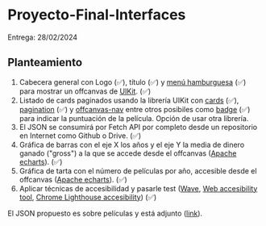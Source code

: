 # Proyecto-Final-Interfaces
Entrega: 28/02/2024

## Planteamiento
1. Cabecera general con Logo (✅), título (✅) y [menú hamburguesa](https://freefrontend.com/css-hamburger-menu-icons/) (✅) para mostrar un offcanvas de [UIKit](https://getuikit.com/docs/offcanvas). (✅)
2. Listado de cards paginados usando la librería UIKit con [cards](https://getuikit.com/docs/card) (✅), [pagination](https://getuikit.com/docs/pagination) (✅) y [offcanvas-nav](https://getuikit.com/docs/offcanvas) entre otros posibiles como [badge](https://getuikit.com/docs/badge) (✅) para indicar la puntuación de la película. Opción de usar otra librería.
3. El JSON se consumirá por Fetch API por completo desde un repositorio en Internet como Github o Drive. (✅)
4. Gráfica de barras con el eje X los años y el eje Y la media de dinero ganado ("gross") a la que se accede desde el offcanvas ([Apache echarts](https://echarts.apache.org/en/index.html)). (✅)
6. Gráfica de tarta con el número de películas por año, accesible desde el offcanvas ([Apache echarts](https://echarts.apache.org/en/index.html)). (✅)
7. Aplicar técnicas de accesibilidad y pasarle test ([Wave](https://wave.webaim.org/extension/), [Web accesibility tool](https://chromewebstore.google.com/detail/equalweb-accessibility-ch/imemciokfejbnonkkinhcdfigdilcllg?pli=1), [Chrome Lighthouse accesibility](https://chromewebstore.google.com/detail/lighthouse/blipmdconlkpinefehnmjammfjpmpbjk)) (✅)

El JSON propuesto es sobre películas y está adjunto ([link](/res/imdb_top_1000.json)).